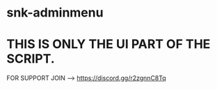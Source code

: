 # snk-adminmenu

# THIS IS ONLY THE UI PART OF THE SCRIPT.

FOR SUPPORT JOIN --> https://discord.gg/r2zgnnC8Tq

